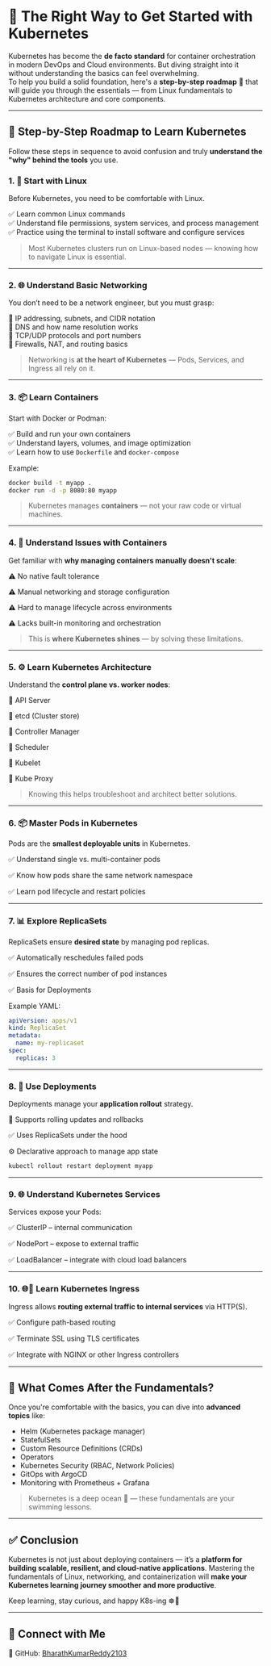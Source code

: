 # 🚀 The Right Way to Get Started with Kubernetes

Kubernetes has become the **de facto standard** for container orchestration in modern DevOps and Cloud environments. But diving straight into it without understanding the basics can feel overwhelming.  
To help you build a solid foundation, here's a **step-by-step roadmap** 🧭 that will guide you through the essentials — from Linux fundamentals to Kubernetes architecture and core components.

---

## 🧠 Step-by-Step Roadmap to Learn Kubernetes

Follow these steps in sequence to avoid confusion and truly **understand the "why" behind the tools** you use.

### 1. 🐧 Start with Linux

Before Kubernetes, you need to be comfortable with Linux.

✅ Learn common Linux commands  
✅ Understand file permissions, system services, and process management  
✅ Practice using the terminal to install software and configure services

> Most Kubernetes clusters run on Linux-based nodes — knowing how to navigate Linux is essential.

---

### 2. 🌐 Understand Basic Networking

You don’t need to be a network engineer, but you must grasp:

🔹 IP addressing, subnets, and CIDR notation  
🔹 DNS and how name resolution works  
🔹 TCP/UDP protocols and port numbers  
🔹 Firewalls, NAT, and routing basics

> Networking is **at the heart of Kubernetes** — Pods, Services, and Ingress all rely on it.

---

### 3. 📦 Learn Containers

Start with Docker or Podman:

✅ Build and run your own containers  
✅ Understand layers, volumes, and image optimization  
✅ Learn how to use `Dockerfile` and `docker-compose`

Example:

```bash
docker build -t myapp .
docker run -d -p 8080:80 myapp
````

> Kubernetes manages **containers** — not your raw code or virtual machines.

---

### 4. 🐳 Understand Issues with Containers

Get familiar with **why managing containers manually doesn't scale**:

⚠️ No native fault tolerance

⚠️ Manual networking and storage configuration

⚠️ Hard to manage lifecycle across environments

⚠️ Lacks built-in monitoring and orchestration

> This is **where Kubernetes shines** — by solving these limitations.

---

### 5. ⚙️ Learn Kubernetes Architecture

Understand the **control plane vs. worker nodes**:

🔹 API Server

🔹 etcd (Cluster store)

🔹 Controller Manager

🔹 Scheduler

🔹 Kubelet

🔹 Kube Proxy

> Knowing this helps troubleshoot and architect better solutions.

---

### 6. 📦 Master Pods in Kubernetes

Pods are the **smallest deployable units** in Kubernetes.

✅ Understand single vs. multi-container pods

✅ Know how pods share the same network namespace

✅ Learn pod lifecycle and restart policies

---

### 7. 📊 Explore ReplicaSets

ReplicaSets ensure **desired state** by managing pod replicas.

✅ Automatically reschedules failed pods

✅ Ensures the correct number of pod instances

✅ Basis for Deployments

Example YAML:

```yaml
apiVersion: apps/v1
kind: ReplicaSet
metadata:
  name: my-replicaset
spec:
  replicas: 3
```

---

### 8. 🚀 Use Deployments

Deployments manage your **application rollout** strategy.

🔁 Supports rolling updates and rollbacks

✅ Uses ReplicaSets under the hood

⚙️ Declarative approach to manage app state

```bash
kubectl rollout restart deployment myapp
```

---

### 9. 🌐 Understand Kubernetes Services

Services expose your Pods:

✅ ClusterIP – internal communication

✅ NodePort – expose to external traffic

✅ LoadBalancer – integrate with cloud load balancers

---

### 10. 🌐🔀 Learn Kubernetes Ingress

Ingress allows **routing external traffic to internal services** via HTTP(S).

✅ Configure path-based routing

✅ Terminate SSL using TLS certificates

✅ Integrate with NGINX or other Ingress controllers

---

## 🔁 What Comes After the Fundamentals?

Once you're comfortable with the basics, you can dive into **advanced topics** like:

* Helm (Kubernetes package manager)
* StatefulSets
* Custom Resource Definitions (CRDs)
* Operators
* Kubernetes Security (RBAC, Network Policies)
* GitOps with ArgoCD
* Monitoring with Prometheus + Grafana

> Kubernetes is a deep ocean 🌊 — these fundamentals are your swimming lessons.

---

## ✅ Conclusion

Kubernetes is not just about deploying containers — it’s a **platform for building scalable, resilient, and cloud-native applications**.
Mastering the fundamentals of Linux, networking, and containerization will **make your Kubernetes learning journey smoother and more productive**.

Keep learning, stay curious, and happy K8s-ing ☸️💙

---

## 📌 Connect with Me

📂 GitHub: [BharathKumarReddy2103](https://github.com/BharathKumarReddy2103)
